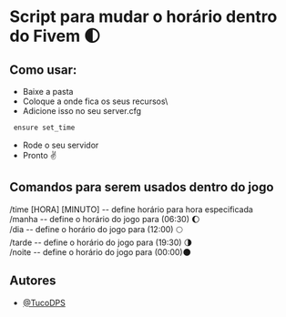 # Script para mudar o horário dentro do Fivem 🌓

## Como usar:
- Baixe a pasta
- Coloque a onde fica os seus recursos\
- Adicione isso no seu server.cfg 
```bash
 ensure set_time
```
- Rode o seu servidor
- Pronto ✌

## Comandos para serem usados dentro do jogo 
/time [HORA] [MINUTO] -- define horário para hora especificada\
/manha  -- define o horário do jogo para (06:30) 🌔\
/dia -- define o horário do jogo para (12:00) 🌕\
/tarde -- define o horário do jogo para (19:30) 🌗\
/noite -- define o horário do jogo para (00:00)🌑



## Autores

- [@TucoDPS](https://github.com/TucoDPS)

